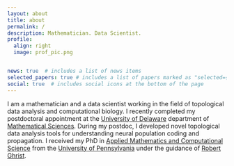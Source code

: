 ```yaml
---
layout: about
title: about
permalink: /
description: Mathematician. Data Scientist.
profile:
  align: right
  image: prof_pic.png


news: true  # includes a list of news items
selected_papers: true # includes a list of papers marked as "selected={true}"
social: true  # includes social icons at the bottom of the page
---
```

I am a mathematician and a data scientist working in the field of topological data analysis and computational biology. I recently completed my postdoctoral appointment at the <a href="https://www.udel.edu/">University of Delaware</a> department of <a href="https://www.mathsci.udel.edu/">Mathematical Sciences</a>. During my postdoc, I developed novel topological data analysis tools for understanding neural population coding and propagation. I received my PhD in <a href="https://www.amcs.upenn.edu/">Applied Mathematics and Computational Science</a> from the <a href="https://www.upenn.edu">University of Pennsylvania</a> under the guidance of <a href="https://www.math.upenn.edu/~ghrist/"> Robert Ghrist</a>.
